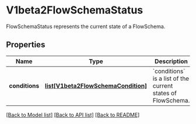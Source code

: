 # V1beta2FlowSchemaStatus

FlowSchemaStatus represents the current state of a FlowSchema.

## Properties
Name | Type | Description | Notes
------------ | ------------- | ------------- | -------------
**conditions** | [**list[V1beta2FlowSchemaCondition]**](V1beta2FlowSchemaCondition.md) | &#x60;conditions&#x60; is a list of the current states of FlowSchema. | [optional] 

[[Back to Model list]](../README.md#documentation-for-models) [[Back to API list]](../README.md#documentation-for-api-endpoints) [[Back to README]](../README.md)


